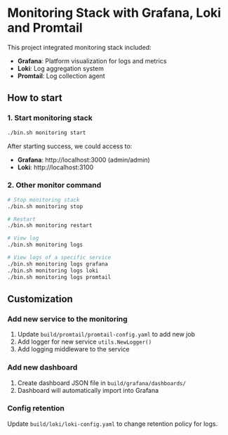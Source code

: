 # Monitoring Stack with Grafana, Loki and Promtail

This project integrated monitoring stack included:
- **Grafana**: Platform visualization for logs and metrics
- **Loki**: Log aggregation system
- **Promtail**: Log collection agent

## How to start

### 1. Start monitoring stack

```bash
./bin.sh monitoring start
```

After starting success, we could access to:
- **Grafana**: http://localhost:3000 (admin/admin)
- **Loki**: http://localhost:3100

### 2. Other monitor command

```bash
# Stop monitoring stack
./bin.sh monitoring stop

# Restart
./bin.sh monitoring restart

# View log
./bin.sh monitoring logs

# View logs of a specific service
./bin.sh monitoring logs grafana
./bin.sh monitoring logs loki
./bin.sh monitoring logs promtail
```


## Customization

### Add new service to the monitoring
1. Update `build/promtail/promtail-config.yaml` to add new job
2. Add logger for new service `utils.NewLogger()`
3. Add logging middleware to the service

### Add new dashboard
1. Create dashboard JSON file in `build/grafana/dashboards/`
2. Dashboard will automatically import into Grafana

### Config retention
Update `build/loki/loki-config.yaml` to change retention policy for logs. 